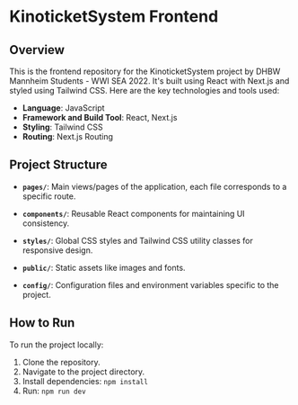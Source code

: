 # KinoticketSystem Frontend

## Overview

This is the frontend repository for the KinoticketSystem project by DHBW Mannheim Students - WWI SEA 2022. It's built using React with Next.js and styled using Tailwind CSS. Here are the key technologies and tools used:

- **Language**: JavaScript
- **Framework and Build Tool**: React, Next.js
- **Styling**: Tailwind CSS
- **Routing**: Next.js Routing


## Project Structure

- **`pages/`**: Main views/pages of the application, each file corresponds to a specific route.

- **`components/`**: Reusable React components for maintaining UI consistency.

- **`styles/`**: Global CSS styles and Tailwind CSS utility classes for responsive design.

- **`public/`**: Static assets like images and fonts.

- **`config/`**: Configuration files and environment variables specific to the project.

## How to Run

To run the project locally:

1. Clone the repository.
2. Navigate to the project directory.
3. Install dependencies: `npm install`
4. Run: `npm run dev`
